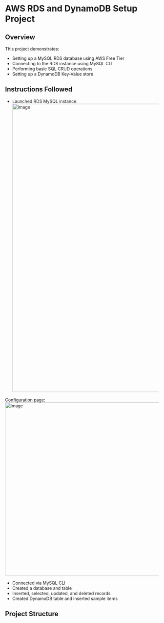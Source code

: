 # AWS RDS and DynamoDB Setup Project

## Overview
This project demonstrates:
- Setting up a MySQL RDS database using AWS Free Tier
- Connecting to the RDS instance using MySQL CLI
- Performing basic SQL CRUD operations
- Setting up a DynamoDB Key-Value store

## Instructions Followed
- Launched RDS MySQL instance: <img width="940" alt="image" src="https://github.com/user-attachments/assets/0964edd2-3e88-4681-93ff-8af235a488f4" />

Configuration page: <img width="566" alt="image" src="https://github.com/user-attachments/assets/4446f69d-9759-4937-bffa-8b45d6bae023" />

- Connected via MySQL CLI
- Created a database and table
- Inserted, selected, updated, and deleted records
- Created DynamoDB table and inserted sample items

## Project Structure
